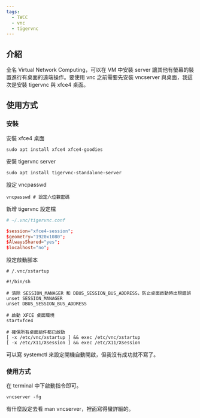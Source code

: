 ```yaml
---
tags:
  - TWCC
  - vnc
  - tigervnc
---
```

## 介紹
全名 Virtual Network Computing，可以在 VM 中安裝 server 讓其他有螢幕的裝置進行有桌面的遠端操作。要使用 vnc 之前需要先安裝 vncserver 與桌面，我這次是安裝 tigervnc 與 xfce4 桌面。

## 使用方式
### 安裝
安裝 xfce4 桌面
```shell
sudo apt install xfce4 xfce4-goodies
```
安裝 tigervnc server
```shell
sudo apt install tigervnc-standalone-server
```
設定 vncpasswd
```shell
vncpasswd # 設定六位數密碼
```
新增 tigervnc 設定檔
```tigervnc.conf
# ~/.vnc/tigervnc.conf

$session="xfce4-session";
$geometry="1920x1080";
$AlwaysShared="yes";
$localhost="no";
```
設定啟動腳本
```xstartup
# /.vnc/xstartup

#!/bin/sh

# 清除 SESSION_MANAGER 和 DBUS_SESSION_BUS_ADDRESS，防止桌面啟動時出現錯誤
unset SESSION_MANAGER
unset DBUS_SESSION_BUS_ADDRESS

# 啟動 XFCE 桌面環境
startxfce4

# 確保所有桌面組件都已啟動
[ -x /etc/vnc/xstartup ] && exec /etc/vnc/xstartup
[ -x /etc/X11/Xsession ] && exec /etc/X11/Xsession
```
可以寫 systemctl 來設定開機自動開啟，但我沒有成功就不寫了。

### 使用方式
在 terminal 中下啟動指令即可。
```shell
vncserver -fg
```
有什麼設定去看 man vncserver，裡面寫得蠻詳細的。